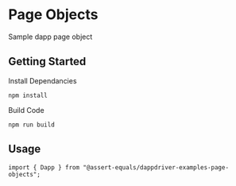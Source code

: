 # Page Objects

Sample dapp page object

## Getting Started

Install Dependancies

```
npm install
```

Build Code

```
npm run build
```

## Usage

```
import { Dapp } from "@assert-equals/dappdriver-examples-page-objects";
```
